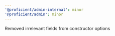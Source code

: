 ```yaml
---
'@proficient/admin-internal': minor
'@proficient/admin': minor
---
```


Removed irrelevant fields from constructor options

